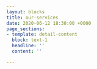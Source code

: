 ```yaml
---
layout: blocks
title: our-services
date: 2020-06-12 18:30:00 +0000
page_sections:
- template: detail-content
  block: text-1
  headline: ''
  content: ''

---
```

